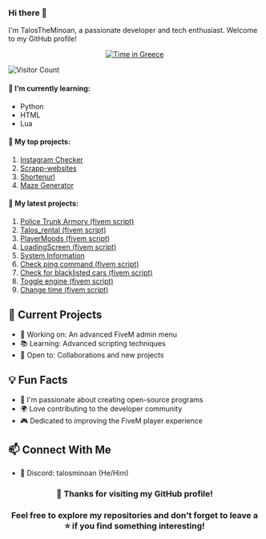 ### Hi there 👋

I'm TalosTheMinoan, a passionate developer and tech enthusiast. Welcome to my GitHub profile!


<div align="center">

[![Time in Greece](https://img.shields.io/badge/dynamic/json?label=Time%20in%20Greece&query=datetime&url=https://worldtimeapi.org/api/timezone/Europe/Athens&color=blue)](https://time.is/Greece)

</div>


![Visitor Count](https://profile-counter.glitch.me/TalosTheMinoan/count.svg)

#### 🌱 I’m currently learning:
- Python
- HTML
- Lua

#### 💼 My top projects:
1. [Instagram Checker](https://github.com/TalosTheMinoan/instagramchecker)
2. [Scrapp-websites](https://github.com/TalosTheMinoan/Scrapp-websites)
3. [Shortenurl](https://github.com/TalosTheMinoan/Shortenurl)
4. [Maze Generator](https://github.com/TalosTheMinoan/Random-maze-generator)

   
#### 💼 My latest projects:
1. [Police Trunk Armory (fivem script)](https://github.com/TalosTheMinoan/Police-Trunk-Gear-Up-fivem-script-/)
2. [Talos_rental (fivem script)](https://github.com/TalosTheMinoan/Talos_rental)
3. [PlayerMoods (fivem script)](https://github.com/TalosTheMinoan/Playermood)
4. [LoadingScreen (fivem script)](https://github.com/TalosTheMinoan/LoadingScreen)
5. [System Information](https://github.com/TalosTheMinoan/System-Information)
6. [Check ping command (fivem script)](https://github.com/TalosTheMinoan/Check-ping)
7. [Check for blacklisted cars (fivem script)](https://github.com/TalosTheMinoan/Blacklist-Vehicles)
8. [Toggle engine (fivem script)](https://github.com/TalosTheMinoan/Toggle-engine)
9. [Change time (fivem script)](https://github.com/TalosTheMinoan/Change-time)

## 🌟 Current Projects
- 🔧 Working on: An advanced FiveM admin menu
- 📚 Learning: Advanced scripting techniques
- 🤝 Open to: Collaborations and new projects

## 💡 Fun Facts
- 🎯 I'm passionate about creating open-source programs
- 🌍 Love contributing to the developer community
- 🎮 Dedicated to improving the FiveM player experience

## 📫 Connect With Me
- 💬 Discord: talosminoan (He/Him)


<div align="center">

### 🎉 Thanks for visiting my GitHub profile! 
### Feel free to explore my repositories and don't forget to leave a ⭐ if you find something interesting!

